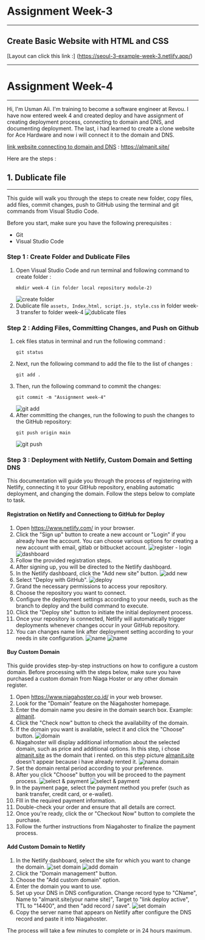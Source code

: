 # Assignment Week-3
---
## Create Basic Website with HTML and CSS

[Layout can click this link :] (https://seoul-3-example-week-3.netlify.app/)

---
# **Assignment Week-4**

---
Hi, I'm Usman Ali. I'm training to become a software engineer at Revou. I have now entered week 4 and created deploy and have assignment of creating deployment process, connecting to domain and DNS, and documenting deployment. The last, i had learned to create a clone website for Ace Hardware and now i will connect it to the domain and DNS.

[link website connecting to domain and DNS](https://almanit.site/) : https://almanit.site/

Here are the steps :
## **1. Dublicate file**
---
This guide will walk you through the steps to create new folder, copy files, add files, commit changes, push to GitHub using the terminal and git commands from Visual Studio Code.

Before you start, make sure you have the following prerequisites :
- Git
- Visual Studio Code

### **Step 1 : Create Folder and Dublicate Files**
1. Open Visual Studio Code and run terminal and following command to create folder :
    ```
    mkdir week-4 (in folder local repository module-2)
    ```
    ![create folder](/week-4/git_img/board1c.PNG)
2. Dublicate file ```assets, Index.html, script.js, style.css``` in folder week-3 transfer to folder week-4
    ![dublicate files](/week-4/git_img/board2.PNG)

### **Step 2 : Adding Files, Committing Changes, and Push on Github**
1. cek files status in terminal and run the following command :
    ```
    git status
    ```
2. Next, run the following command to add the file to the list of changes :
    ```
    git add .
    ```
3. Then, run the following command to commit the changes:
    ```
    git commit -m "Assignment week-4"
    ```
    ![git add](/week-4/git_img/board3.PNG)
4. After committing the changes, run the following to push the changes to the GitHub repository:
    ```
    git push origin main
    ```
    ![git push](/week-4/git_img/board4.PNG)

### **Step 3 : Deployment with Netlify, Custom Domain and Setting DNS**

This documentation will guide you through the process of registering with Netlify, connecting it to your GitHub repository, enabling automatic deployment, and changing the domain. Follow the steps below to complate to task.

#### **Registration on Netlify and Connectiong to GitHub for Deploy**
1. Open https://www.netlify.com/ in your browser.
2. Click the "Sign up" button to create a new account or "Login" if you already have the account. You can choose various options for creating a new account with email, gitlab or bitbucket account.
    ![register - login](/week-4/git_img/board18.PNG)
    ![dashboard](/week-4/git_img/board5.PNG)
3. Follow the provided registration steps.
4. After signing up, you will be directed to the Netlify dashboard.
5. In the Netlify dashboard, click the "Add new site" button.
    ![add new](/week-4/git_img/board6.PNG)
6. Select "Deploy with GitHub".
    ![deploy](/week-4/git_img/board7.PNG)
7. Grand the necessary permissions to access your repository.
8. Choose the repository you want to connect.
9. Configure the deployment settings according to your needs, such as the branch to deploy and the build command to execute.
10. Click the "Deploy site" button to initiate the initial deployment process.
11. Once your repository is connected, Netlify will automatically trigger deployments whenever changes occur in your GitHub repository.
12. You can changes name link after deployment setting according to your needs in site configuration.
    ![name](/week-4/git_img/board14.PNG)
    ![name](/week-4/git_img/board15.PNG)

#### **Buy Custom Domain**
This guide provides step-by-step instructions on how to configure a custom domain. Before processing with the steps below, make sure you have purchased a custom domain from Niaga Hoster or any other domain register.
1. Open https://www.niagahoster.co.id/ in your web browser.
2. Look for the "Domain" feature on the Niagahoster homepage.
3. Enter the domain name you desire in the domain search box. Example: [almanit](https://almanit.site).
4. Click the "Check now" button to check the availability of the domain.
5. If the domain you want is available, select it and click the "Choose" button.
    ![domain](/week-4/git_img/board19.PNG)
6. Niagahoster will display additional information about the selected domain, such as price and additional options. In this step, i chose [almanit.site](https://almanit.site) as the domain that i rented. on this step picture [almanit.site](https://almanit.site) doesn't appear because i have already rented it.
    ![nama domain](/week-4/git_img/board20.PNG)
7. Set the domain rental period according to your preference.
8. After you click "Choose" button you will be proceed to the payment process.
    ![select & payment](/week-4/git_img/board21.PNG)
    ![select & payment](/week-4/git_img/board22.PNG)
9. In the payment page, select the payment method you prefer (such as bank transfer, credit card, or e-wallet).
10. FIll in the required payment information.
11. Double-check your order and ensure that all details are correct.
12. Once you're ready, click the or "Checkout Now" button to complete the purchase.
13. Follow the further instructions from Niagahoster to finalize the payment process.

#### **Add Custom Domain to Netlify**

1. In the Netlify dashboard, select the site for which you want to change the domain.
    ![set domain](/week-4/git_img/board16.PNG)
    ![add domain](/week-4/git_img/board17.PNG)
2. Click the "Domain management" button.
3. Choose the "Add custom domain" option.
4. Enter the domain you want to use.
5. Set up your DNS in DNS configuration. Change record type to "CName", Name to "almanit.site(your name site)", Target to "link deploy active", TTL to "14400", and then "add record / save".
    ![set domain](/week-4/git_img/board23.PNG)
6. Copy the server name that  appears on Netlify after configure the DNS record and paste it into Niagahoster.

The process will take a few minutes to complete or in 24 hours maximum.